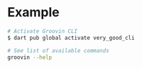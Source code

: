 # Example

```sh
# Activate Groovin CLI
$ dart pub global activate very_good_cli

# See list of available commands
groovin --help
```
